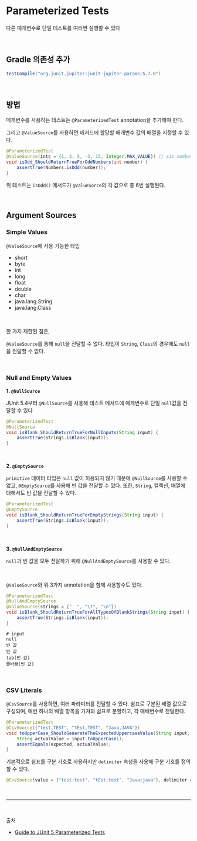 # Parameterized Tests
다른 매개변수로 단일 테스트를 여러번 실행할 수 있다

<br/>

## Gradle 의존성 추가
```java
testCompile("org.junit.jupiter:junit-jupiter-params:5.7.0")
```

<br/>

## 방법

매개변수를 사용하는 테스트는 `@ParameterizedTest` annotation을 추가해야 한다.

그리고 `@ValueSource`를 사용하면 메서드에 할당할 매개변수 값의 배열을 지정할 수 있다.

```java
@ParameterizedTest
@ValueSource(ints = {1, 3, 5, -3, 15, Integer.MAX_VALUE}) // six numbers
void isOdd_ShouldReturnTrueForOddNumbers(int number) {
    assertTrue(Numbers.isOdd(number));
}
```

위 테스트는 `isOdd()` 메서드가 `@ValueSorce`의 각 값으로 총 6번 실행된다.

<br/>

## Argument Sources

### Simple Values

`@ValueSource`에 사용 가능한 타입
- short
- byte
- int
- long
- float
- double
- char
- java.lang.String
- java.lang.Class

<br/>

한 가지 제한된 점은,

`@ValueSource`를 통해 `null`을 전달할 수 없다. 타입이 `String`, `Class`의 경우에도 `null`을 전달할 수 없다.

<br/>

### Null and Empty Values

**1. `@NullSource`**

JUnit 5.4부터 `@NullSource`를 사용해 테스트 메서드에 매개변수로 단일 `null`값을 전달할 수 있다

```java
@ParameterizedTest
@NullSource
void isBlank_ShouldReturnTrueForNullInputs(String input) {
    assertTrue(Strings.isBlank(input));
}
```

<br/>

**2. `@EmptySource`**

`primitive` 데이터 타입은 `null` 값이 허용되지 않기 때문에 `@NullSource`를 사용할 수 없고, `@EmptySource`를 사용해 빈 값을 전달할 수 있다. 또한, `String`, 컬렉션, 배열에 대해서도 빈 값을 전달할 수 있다.

```java
@ParameterizedTest
@EmptySource
void isBlank_ShouldReturnTrueForEmptyStrings(String input) {
    assertTrue(Strings.isBlank(input));
}
```

<br/>

**3. `@NullAndEmptySource`**

`null`과 빈 값을 모두 전달하기 위해 `@NullAndEmptySource`를 사용할 수 있다.

<br/>

`@ValueSource`와 위 3가지 annotation을 함께 사용할수도 있다.

```java
@ParameterizedTest
@NullAndEmptySource
@ValueSource(strings = {"  ", "\t", "\n"})
void isBlank_ShouldReturnTrueForAllTypesOfBlankStrings(String input) {
    assertTrue(Strings.isBlank(input));
}
```
```text
# input
null
빈 값
빈 값 
tab(빈 값)
줄바꿈(빈 값)
```

<br/>

### CSV Literals

`@CsvSource`를 사용하면, 여러 파라미터를 전달할 수 있다.
쉼표로 구분된 배열 값으로 구성되며, 매번 하나의 배열 항목을 가져와 쉼표로 분할하고, 각 매배변수로 전달한다.

```java
@ParameterizedTest
@CsvSource({"test,TEST", "tEst,TEST", "Java,JAVA"})
void toUpperCase_ShouldGenerateTheExpectedUppercaseValue(String input, String expected) {
    String actualValue = input.toUpperCase();
    assertEquals(expected, actualValue);
}
```

기본적으로 쉼표를 구분 기호로 사용하지만 `delimiter` 속성을 사용해 구분 기호를 정의할 수 있다.
```java
@CsvSource(value = {"test:test", "tEst:test", "Java:java"}, delimiter = ':')
```


<br/>

---

<br/>

출처

- [Guide to JUnit 5 Parameterized Tests](https://www.baeldung.com/parameterized-tests-junit-5)